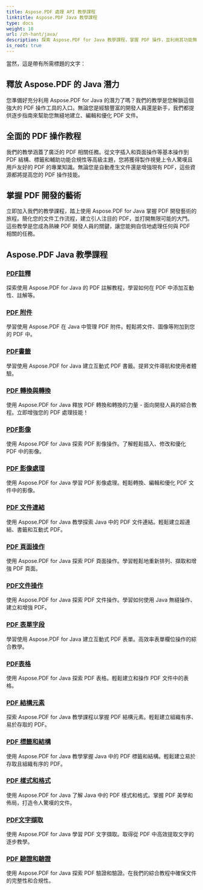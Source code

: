```yaml
---
title: Aspose.PDF 處理 API 教學課程
linktitle: Aspose.PDF Java 教學課程
type: docs
weight: 10
url: /zh-hant/java/
description: 探索 Aspose.PDF for Java 教學課程，掌握 PDF 操作，並利用其功能無縫建立、編輯和最佳化 PDF。
is_root: true
---
```

當然，這是帶有所需標題的文字：

## 釋放 Aspose.PDF 的 Java 潛力

您準備好充分利用 Aspose.PDF for Java 的潛力了嗎？我們的教學是您解鎖這個強大的 PDF 操作工具的入口。無論您是經驗豐富的開發人員還是新手，我們都提供逐步指南來幫助您無縫地建立、編輯和優化 PDF 文件。

## 全面的 PDF 操作教程

我們的教學涵蓋了廣泛的 PDF 相關任務。從文字插入和頁面操作等基本操作到 PDF 結構、標籤和輔助功能合規性等高級主題，您將獲得製作視覺上令人驚嘆且用戶友好的 PDF 的專業知識。無論您是自動產生文件還是增強現有 PDF，這些資源都將提高您的 PDF 操作技能。

## 掌握 PDF 開發的藝術

立即加入我們的教學課程，踏上使用 Aspose.PDF for Java 掌握 PDF 開發藝術的旅程。簡化您的文件工作流程，建立引人注目的 PDF，並打開無限可能的大門。這些教學是您成為熟練 PDF 開發人員的關鍵，讓您能夠自信地處理任何與 PDF 相關的任務。

## Aspose.PDF Java 教學課程

### [PDF註釋](./pdf-annotations/)
探索使用 Aspose.PDF for Java 的 PDF 註解教程，學習如何在 PDF 中添加互動性、註解等。
### [PDF 附件](./pdf-attachments/)
學習使用 Aspose.PDF 在 Java 中管理 PDF 附件。輕鬆將文件、圖像等附加到您的 PDF 中。
### [PDF書籤](./pdf-bookmarks/)
學習使用 Aspose.PDF for Java 建立互動式 PDF 書籤。提昇文件導航和使用者體驗。
### [PDF 轉換與轉換](./pdf-conversion-transformation/)
使用 Aspose.PDF for Java 釋放 PDF 轉換和轉換的力量 - 面向開發人員的綜合教程。立即增強您的 PDF 處理技能！
### [PDF影像](./pdf-images/)
使用 Aspose.PDF for Java 探索 PDF 影像操作。了解輕鬆插入、修改和優化 PDF 中的影像。
### [PDF 影像處理](./pdf-image-manipulation/)
使用 Aspose.PDF for Java 學習 PDF 影像處理。輕鬆轉換、編輯和優化 PDF 文件中的影像。
### [PDF 文件連結](./pdf-document-links/)
使用 Aspose.PDF for Java 教學探索 Java 中的 PDF 文件連結。輕鬆建立超連結、書籤和互動式 PDF。
### [PDF 頁面操作](./pdf-page-manipulation/)
使用 Aspose.PDF for Java 探索 PDF 頁面操作。學習輕鬆地重新排列、擷取和增強 PDF 頁面。
### [PDF文件操作](./pdf-document-operations/)
使用 Aspose.PDF for Java 探索 PDF 文件操作。學習如何使用 Java 無縫操作、建立和增強 PDF。
### [PDF 表單字段](./pdf-form-fields/)
學習使用 Aspose.PDF for Java 建立互動式 PDF 表單。高效率表單欄位操作的綜合教學。
### [PDF表格](./pdf-tables/)
使用 Aspose.PDF for Java 探索 PDF 表格。輕鬆建立和操作 PDF 文件中的表格。 
### [PDF 結構元素](./pdf-structure-elements/)
探索 Aspose.PDF for Java 教學課程以掌握 PDF 結構元素。輕鬆建立組織有序、易於存取的 PDF。
### [PDF 標籤和結構](./pdf-tags-and-structure/)
使用 Aspose.PDF for Java 教學掌握 Java 中的 PDF 標籤和結構。輕鬆建立易於存取且組織有序的 PDF。
### [PDF 樣式和格式](./pdf-styles-and-formatting/)
使用 Aspose.PDF for Java 了解 Java 中的 PDF 樣式和格式。掌握 PDF 美學和佈局，打造令人驚嘆的文件。
### [PDF文字擷取](./pdf-text-extraction/)
使用 Aspose.PDF for Java 學習 PDF 文字擷取。取得從 PDF 中高效提取文字的逐步教學。
### [PDF 驗證和驗證](./pdf-validation-and-verification/)
使用 Aspose.PDF for Java 探索 PDF 驗證和驗證。在我們的綜合教程中確保文件的完整性和合規性。